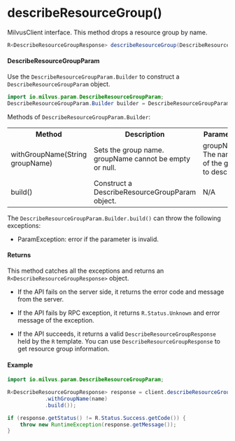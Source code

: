 # describeResourceGroup()

MilvusClient interface. This method drops a resource group by name.

```java
R<DescribeResourceGroupResponse> describeResourceGroup(DescribeResourceGroupParam requestParam);
```

#### DescribeResourceGroupParam

Use the `DescribeResourceGroupParam.Builder` to construct a `DescribeResourceGroupParam` object.

```java
import io.milvus.param.DescribeResourceGroupParam;
DescribeResourceGroupParam.Builder builder = DescribeResourceGroupParam.newBuilder();
```

Methods of `DescribeResourceGroupParam.Builder`:

<table>
    <tr>
        <th>Method</th>
        <th>Description</th>
        <th>Parameters</th>
    </tr>
    <tr>
        <td>withGroupName(String groupName)</td>
        <td>Sets the group name. groupName cannot be empty or null.</td>
        <td>groupName: The name of the group to describe.</td>
    </tr>
    <tr>
        <td>build()</td>
        <td>Construct a DescribeResourceGroupParam object.</td>
        <td>N/A</td>
    </tr>
</table>

The `DescribeResourceGroupParam.Builder.build()` can throw the following exceptions:

- ParamException: error if the parameter is invalid.

#### Returns

This method catches all the exceptions and returns an `R<DescribeResourceGroupResponse>` object.

- If the API fails on the server side, it returns the error code and message from the server.

- If the API fails by RPC exception, it returns `R.Status.Unknown` and error message of the exception.

- If the API succeeds, it returns a valid `DescribeResourceGroupResponse` held by the `R` template. You can use `DescribeResourceGroupResponse` to get resource group information.

#### Example

```java
import io.milvus.param.DescribeResourceGroupParam;

R<DescribeResourceGroupResponse> response = client.describeResourceGroup(DescribeResourceGroupParam.newBuilder()
            .withGroupName(name)
            .build());

if (response.getStatus() != R.Status.Success.getCode()) {
    throw new RuntimeException(response.getMessage());
}
```
